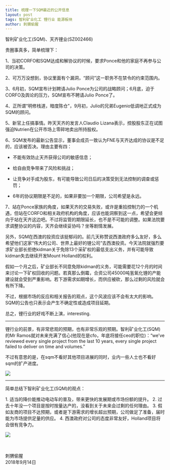 ```yaml
---
title: 梳理一下SQM最近的公开信息
layout: post
tags: 智利矿业化工 锂行业 能源板块
author: 刺猬偷腥
---
```

智利矿业化工(SQM)、天齐锂业(SZ002466)

贵圈事真多，简单梳理下：

1、当初CORFO和SQM达成和解协议的时候，要求Ponce和他的家庭不再参与公司的决策。

2、可万万没想到，协议里面有个漏洞，“顾问”这一职务不在禁令的约束范围内。

3、6月初，SQM宣布计划聘请Julio Ponce为公司的战略顾问；6月底，迫于CORFO及舆论的压力，SQM宣布不聘请Julio Ponce了。

4、正所谓“明修栈道，暗度陈仓"，9月初，Julio的兄弟Eugenio低调地正式成为SQM的顾问。

5、新官上任搞事情。昨天天齐的发言人Claudio Lizana表示，控股股东正在试图强迫Nutrien在公开市场上零碎地卖出所持股权。

6、SQM发布的最新公告显示，董事会成员一致认为FNE与天齐达成的协议是不足的，应该被否决。理由主要有四：

- 不能有效防止天齐获得公司的敏感信息；

- 给自由竞争带来了风险和挑战；

- 让竞争对手成为股东，有可能导致公司日后的决策受到无法控制的调查或惩罚；

- 6年的协议期限是不足的，如果非要加一个期限，公司希望是永远。

7、站在Ponce家族的角度，如果天齐的交易失败，或许是重拾控制力的一个机遇，但站在CORFO和相关政府机构的角度，应该也能洞察到这一点，希望会更倾向于站在天齐这边吧。不过将监管的期限延长，也不是不可能的调整。如果法院要求调整协议的内容，天齐会继续妥协吗？坐等剧情发展。

另外，SQM在西澳的投资应该挺郁闷的。前几天称赞说西澳政府多么友好，多么希望他们这家“伟大的公司、世界上最好的锂公司”去西澳投资。今天法院就强烈要求矿业部长拒绝kidman关于免除13个采矿权的最低支出义务，并有可能导致kidman失去继续开发Mount Holland的权利。

假如一个月之后，矿业部长不同意免除kidman的义务，可能需要花12个月的时间来讨论一下矿权回收的问题。若真那么倒霉，合资公司45000吨氢氧化锂的产能建设就会受到严重影响。若下游需求如期增长，而供应被砍，那么过剩的风险就会有所下降。

不过，根据市场的反应和相关报告的观点，这个风波应该不会有太大的影响。SQM的公告也只表示会产生不确定性或造成项目延期。

总之，锂行业的好戏不断上演，interesting.

--------------------------------

锂行业的前景，有非常悲观的预期，也有非常乐观的预期。智利矿业化工(SQM)的Mr Ramos就对未来充满了信心(他现在是cfo，年底将接任ceo的职位)：“we’ve reviewed every single project from the last 10 years, every single project failed to deliver on time and volumes.” 

不过有意思的是，在sqm不看好其他项目进展的同时，业内一些人士也不看好sqm的扩产进度。

![](http://upload-images.jianshu.io/upload_images/8031739-825ad03ae36fcb82.jpg?imageMogr2/auto-orient/strip%7CimageView2/2/w/1240)

----------------------------------

简单总结下智利矿业化工(SQM)的观点：

1\. 适当的降价能推动电动车的普及，带来更快的发展期或市场份额的提升。
2\. 过去十年没一个项目是按时按量达产的，没看到关于未来会过剩的任何理由。
3\. 假如友商的项目不达预期，或者是下游需求的增长超出预期，公司做足了准备，届时能为市场提供足量的供应。
4\. 西澳政府对公司的态度非常友好，Holland项目将会很有竞争力。

![](http://upload-images.jianshu.io/upload_images/8031739-16587624881a8b1e.jpg?imageMogr2/auto-orient/strip%7CimageView2/2/w/1240)

<br><br>
刺猬偷腥<br>
2018年9月14日